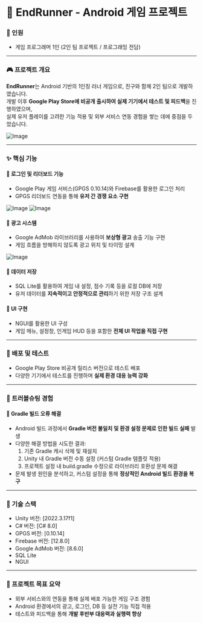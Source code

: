 # 🏃 EndRunner - Android 게임 프로젝트

### 👤 인원  
- 게임 프로그래머 1인 (2인 팀 프로젝트 / 프로그래밍 전담)

---

### 🎮 프로젝트 개요

**EndRunner**는 Android 기반의 1인칭 러너 게임으로, 친구와 함께 2인 팀으로 개발하였습니다.  
개발 이후 **Google Play Store에 비공개 출시하여 실제 기기에서 테스트 및 피드백**을 진행하였으며,  
실제 유저 플레이를 고려한 기능 적용 및 외부 서비스 연동 경험을 쌓는 데에 중점을 두었습니다.

![Image](https://github.com/user-attachments/assets/5798d6fc-b627-440b-b348-438f129d7b4e)

---

### ✨ 핵심 기능

#### 🔹 로그인 및 리더보드 기능  
- Google Play 게임 서비스(GPGS 0.10.14)와 Firebase를 활용한 로그인 처리  
- GPGS 리더보드 연동을 통해 **유저 간 경쟁 요소 구현**

![Image](https://github.com/user-attachments/assets/b6b68aa7-53ba-4201-9382-13cfdc53138d)
![Image](https://github.com/user-attachments/assets/18ce2d6f-ccff-49cc-a4e4-adf7816a3ffe)

#### 🔹 광고 시스템  
- Google AdMob 라이브러리를 사용하여 **보상형 광고** 송출 기능 구현  
- 게임 흐름을 방해하지 않도록 광고 위치 및 타이밍 설계

![Image](https://github.com/user-attachments/assets/38770ddd-a3ef-425c-a033-39e8ab9cb862)

#### 🔹 데이터 저장  
- SQL Lite를 활용하여 게임 내 설정, 점수 기록 등을 로컬 DB에 저장  
- 유저 데이터를 **지속적이고 안정적으로 관리**하기 위한 저장 구조 설계

#### 🔹 UI 구현  
- NGUI를 활용한 UI 구성  
- 게임 메뉴, 설정창, 인게임 HUD 등을 포함한 **전체 UI 작업을 직접 구현**

---

### 🚀 배포 및 테스트
- Google Play Store 비공개 릴리스 버전으로 테스트 배포  
- 다양한 기기에서 테스트를 진행하며 **실제 환경 대응 능력 강화**

---

### 🔧 트러블슈팅 경험

#### 🔸 Gradle 빌드 오류 해결
- Android 빌드 과정에서 **Gradle 버전 불일치 및 환경 설정 문제로 인한 빌드 실패** 발생
- 다양한 해결 방법을 시도한 결과:
  1. 기존 Gradle 캐시 삭제 및 재설치
  2. Unity 내 Gradle 버전 수동 설정 (커스텀 Gradle 템플릿 적용)
  3. 프로젝트 설정 내 build.gradle 수정으로 라이브러리 호환성 문제 해결
- 문제 발생 원인을 분석하고, 커스텀 설정을 통해 **정상적인 Android 빌드 환경을 복구**

---

### 📁 기술 스택
- Unity 버전: [2022.3.17f1]
- C# 버전: [C# 8.0]
- GPGS 버전: [0.10.14]
- Firebase 버전: [12.8.0]
- Google AdMob 버전: [8.6.0]
- SQL Lite
- NGUI

---

### 📌 프로젝트 목표 요약
- 외부 서비스와의 연동을 통해 실제 배포 가능한 게임 구조 경험  
- Android 환경에서의 광고, 로그인, DB 등 실전 기능 직접 적용  
- 테스트와 피드백을 통해 **개발 후반부 대응력과 실행력 향상**
